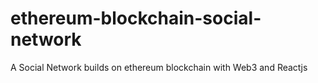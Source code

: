 # ethereum-blockchain-social-network
A Social Network builds on ethereum blockchain with Web3 and Reactjs 
